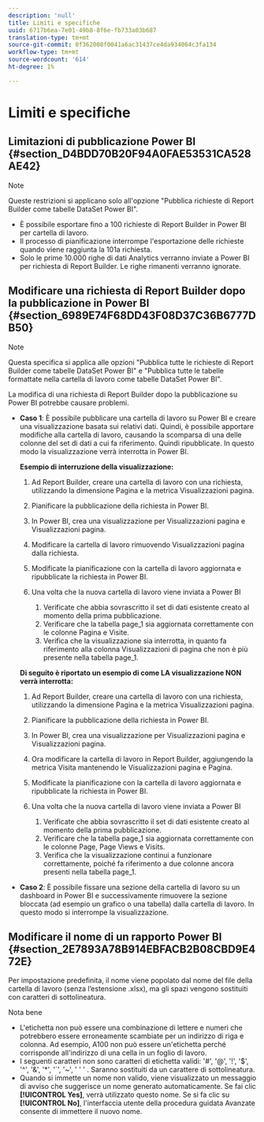 ```yaml
---
description: 'null'
title: Limiti e specifiche
uuid: 6717b6ea-7e01-49b8-8f6e-fb733a03b687
translation-type: tm+mt
source-git-commit: 0f362008f0041a6ac31437ce4da934064c3fa134
workflow-type: tm+mt
source-wordcount: '614'
ht-degree: 1%

---
```



# Limiti e specifiche

## Limitazioni di pubblicazione Power BI {#section_D4BDD70B20F94A0FAE53531CA528AE42}

>[!NOTE]
>
>Queste restrizioni si applicano solo all&#39;opzione &quot;Pubblica richieste di Report Builder come tabelle DataSet Power BI&quot;.

* È possibile esportare fino a 100 richieste di Report Builder in Power BI per cartella di lavoro.
* Il processo di pianificazione interrompe l&#39;esportazione delle richieste quando viene raggiunta la 101a richiesta.
* Solo le prime 10.000 righe di dati Analytics verranno inviate a Power BI per richiesta di Report Builder. Le righe rimanenti verranno ignorate.

## Modificare una richiesta di Report Builder dopo la pubblicazione in Power BI {#section_6989E74F68DD43F08D37C36B6777DB50}

>[!NOTE]
>
>Questa specifica si applica alle opzioni &quot;Pubblica tutte le richieste di Report Builder come tabelle DataSet Power BI&quot; e &quot;Pubblica tutte le tabelle formattate nella cartella di lavoro come tabelle DataSet Power BI&quot;.

La modifica di una richiesta di Report Builder dopo la pubblicazione su Power BI potrebbe causare problemi.

* **Caso 1**: È possibile pubblicare una cartella di lavoro su Power BI e creare una visualizzazione basata sui relativi dati. Quindi, è possibile apportare modifiche alla cartella di lavoro, causando la scomparsa di una delle colonne del set di dati a cui fa riferimento. Quindi ripubblicate. In questo modo la visualizzazione verrà interrotta in Power BI.

   **Esempio di interruzione della visualizzazione:**

   1. Ad Report Builder, creare una cartella di lavoro con una richiesta, utilizzando la dimensione Pagina e la metrica Visualizzazioni pagina.
   2. Pianificare la pubblicazione della richiesta in Power BI.
   3. In Power BI, crea una visualizzazione per Visualizzazioni pagina e Visualizzazioni pagina.
   4. Modificare la cartella di lavoro rimuovendo Visualizzazioni pagina dalla richiesta.
   5. Modificate la pianificazione con la cartella di lavoro aggiornata e ripubblicate la richiesta in Power BI.
   6. Una volta che la nuova cartella di lavoro viene inviata a Power BI

      1. Verificate che abbia sovrascritto il set di dati esistente creato al momento della prima pubblicazione.
      2. Verificare che la tabella page_1 sia aggiornata correttamente con le colonne Pagina e Visite.
      3. Verifica che la visualizzazione sia interrotta, in quanto fa riferimento alla colonna Visualizzazioni di pagina che non è più presente nella tabella page_1.

   **Di seguito è riportato un esempio di come LA visualizzazione NON verrà interrotta:**

   1. Ad Report Builder, creare una cartella di lavoro con una richiesta, utilizzando la dimensione Pagina e la metrica Visualizzazioni pagina.
   2. Pianificare la pubblicazione della richiesta in Power BI.
   3. In Power BI, crea una visualizzazione per Visualizzazioni pagina e Visualizzazioni pagina.
   4. Ora modificare la cartella di lavoro in Report Builder, aggiungendo la metrica Visita mantenendo le Visualizzazioni pagina e Pagina.
   5. Modificate la pianificazione con la cartella di lavoro aggiornata e ripubblicate la richiesta in Power BI.
   6. Una volta che la nuova cartella di lavoro viene inviata a Power BI

      1. Verificate che abbia sovrascritto il set di dati esistente creato al momento della prima pubblicazione.
      2. Verificare che la tabella page_1 sia aggiornata correttamente con le colonne Page, Page Views e Visits.
      3. Verifica che la visualizzazione continui a funzionare correttamente, poiché fa riferimento a due colonne ancora presenti nella tabella page_1.


* **Caso 2**: È possibile fissare una sezione della cartella di lavoro su un dashboard in Power BI e successivamente rimuovere la sezione bloccata (ad esempio un grafico o una tabella) dalla cartella di lavoro. In questo modo si interrompe la visualizzazione.

## Modificare il nome di un rapporto Power BI {#section_2E7893A78B914EBFACB2B08CBD9E472E}

Per impostazione predefinita, il nome viene popolato dal nome del file della cartella di lavoro (senza l’estensione .xlsx), ma gli spazi vengono sostituiti con caratteri di sottolineatura.

Nota bene

* L&#39;etichetta non può essere una combinazione di lettere e numeri che potrebbero essere erroneamente scambiate per un indirizzo di riga e colonna. Ad esempio, A100 non può essere un&#39;etichetta perché corrisponde all&#39;indirizzo di una cella in un foglio di lavoro.
* I seguenti caratteri non sono caratteri di etichetta validi: &#39;#&#39;, &#39;@&#39;, &#39;!&#39;, &#39;$&#39;, &#39;^&#39;, &#39;&amp;&#39;, &#39;*&#39;, &#39;`&#39;, &#39;~&#39;, &#39; &#39; &#39; . Saranno sostituiti da un carattere di sottolineatura.
* Quando si immette un nome non valido, viene visualizzato un messaggio di avviso che suggerisce un nome generato automaticamente. Se fai clic **[!UICONTROL Yes]**, verrà utilizzato questo nome. Se si fa clic su **[!UICONTROL No]**, l&#39;interfaccia utente della procedura guidata Avanzate consente di immettere il nuovo nome.

